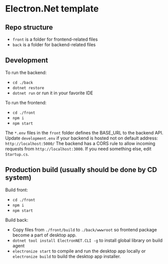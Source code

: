 # Electron.Net template

## Repo structure
- `front` is a folder for frontend-related files
- `back` is a folder for backend-related files

## Development
To run the backend:
- `cd ./back`
- `dotnet restore`
- `dotnet run` or run it in your favorite IDE

To run the frontend:
- `cd ./front`
- `npm i`
- `npm start`

The `*.env` files in the `front` folder defines the BASE_URL to the backend API. Update `development.env` if your backend is hosted not on default address: `http://localhost:5000/`
The backend has a CORS rule to allow incoming requests from `http://localhost:3000`. If you need something else, edit `Startup.cs`.

## Production build (usually should be done by CD system)
Build front:
- `cd ./front`
- `npm i`
- `npm start`

Build back:
- Copy files from `./front/build` to `./back/wwwroot` so frontend package become a part of desktop app.
- `dotnet tool install ElectronNET.CLI -g` to install global library on build agent
- `electronize start` to compile and run the desktop app locally or `electronize build` to build the desktop app installer.
